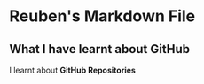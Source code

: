 # Reuben's Markdown File
## What I have learnt about GitHub

I learnt about **GitHub Repositories**
